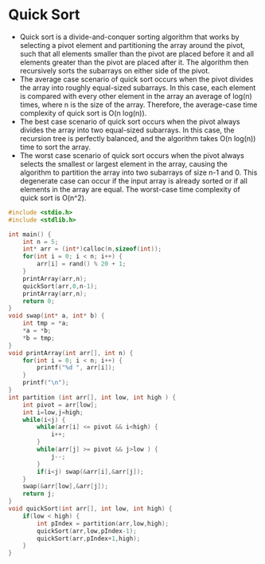 # Quick Sort
- Quick sort is a divide-and-conquer sorting algorithm that works by selecting a pivot element and partitioning the array around the pivot, such that all elements smaller than the pivot are placed before it and all elements greater than the pivot are placed after it. The algorithm then recursively sorts the subarrays on either side of the pivot.
- The average case scenario of quick sort occurs when the pivot divides the array into roughly equal-sized subarrays. In this case, each element is compared with every other element in the array an average of log(n) times, where n is the size of the array. Therefore, the average-case time complexity of quick sort is O(n log(n)).
- The best case scenario of quick sort occurs when the pivot always divides the array into two equal-sized subarrays. In this case, the recursion tree is perfectly balanced, and the algorithm takes O(n log(n)) time to sort the array.
- The worst case scenario of quick sort occurs when the pivot always selects the smallest or largest element in the array, causing the algorithm to partition the array into two subarrays of size n-1 and 0. This degenerate case can occur if the input array is already sorted or if all elements in the array are equal. The worst-case time complexity of quick sort is O(n^2).
```c
#include <stdio.h>
#include <stdlib.h>

int main() {
    int n = 5;
    int* arr = (int*)calloc(n,sizeof(int));
    for(int i = 0; i < n; i++) {
        arr[i] = rand() % 20 + 1;
    }
    printArray(arr,n);
    quickSort(arr,0,n-1);
    printArray(arr,n);
    return 0;
}
void swap(int* a, int* b) {
    int tmp = *a;
    *a = *b;
    *b = tmp;
}
void printArray(int arr[], int n) {
    for(int i = 0; i < n; i++) {
        printf("%d ", arr[i]);
    }
    printf("\n");
}
int partition (int arr[], int low, int high ) {
    int pivot = arr[low];
    int i=low,j=high;
    while(i<j) {
        while(arr[i] <= pivot && i<high) {
            i++;
        }
        while(arr[j] >= pivot && j>low ) {
            j--;
        }
        if(i<j) swap(&arr[i],&arr[j]);
    }
    swap(&arr[low],&arr[j]);
    return j;
}
void quickSort(int arr[], int low, int high) {
    if(low < high) {
        int pIndex = partition(arr,low,high);
        quickSort(arr,low,pIndex-1);
        quickSort(arr,pIndex+1,high);
    }
}
```
